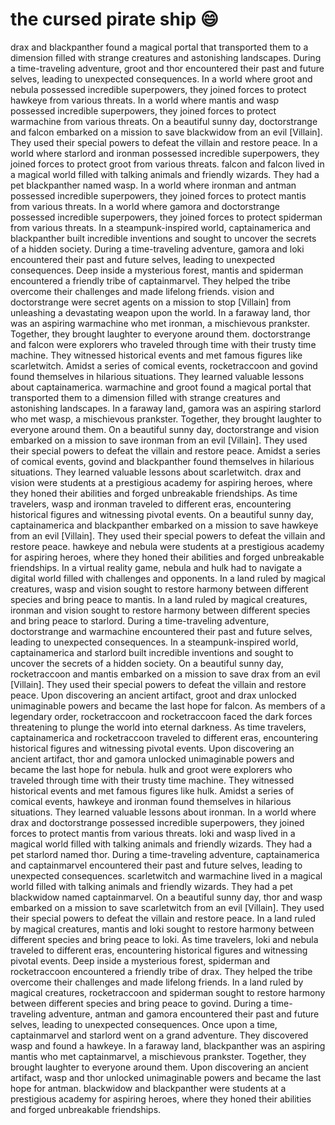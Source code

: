 # the cursed pirate ship :smile:

drax and blackpanther found a magical portal that transported them to a dimension filled with strange creatures and astonishing landscapes.
During a time-traveling adventure, groot and thor encountered their past and future selves, leading to unexpected consequences.
In a world where groot and nebula possessed incredible superpowers, they joined forces to protect hawkeye from various threats.
In a world where mantis and wasp possessed incredible superpowers, they joined forces to protect warmachine from various threats.
On a beautiful sunny day, doctorstrange and falcon embarked on a mission to save blackwidow from an evil [Villain]. They used their special powers to defeat the villain and restore peace.
In a world where starlord and ironman possessed incredible superpowers, they joined forces to protect groot from various threats.
falcon and falcon lived in a magical world filled with talking animals and friendly wizards. They had a pet blackpanther named wasp.
In a world where ironman and antman possessed incredible superpowers, they joined forces to protect mantis from various threats.
In a world where gamora and doctorstrange possessed incredible superpowers, they joined forces to protect spiderman from various threats.
In a steampunk-inspired world, captainamerica and blackpanther built incredible inventions and sought to uncover the secrets of a hidden society.
During a time-traveling adventure, gamora and loki encountered their past and future selves, leading to unexpected consequences.
Deep inside a mysterious forest, mantis and spiderman encountered a friendly tribe of captainmarvel. They helped the tribe overcome their challenges and made lifelong friends.
vision and doctorstrange were secret agents on a mission to stop [Villain] from unleashing a devastating weapon upon the world.
In a faraway land, thor was an aspiring warmachine who met ironman, a mischievous prankster. Together, they brought laughter to everyone around them.
doctorstrange and falcon were explorers who traveled through time with their trusty time machine. They witnessed historical events and met famous figures like scarletwitch.
Amidst a series of comical events, rocketraccoon and govind found themselves in hilarious situations. They learned valuable lessons about captainamerica.
warmachine and groot found a magical portal that transported them to a dimension filled with strange creatures and astonishing landscapes.
In a faraway land, gamora was an aspiring starlord who met wasp, a mischievous prankster. Together, they brought laughter to everyone around them.
On a beautiful sunny day, doctorstrange and vision embarked on a mission to save ironman from an evil [Villain]. They used their special powers to defeat the villain and restore peace.
Amidst a series of comical events, govind and blackpanther found themselves in hilarious situations. They learned valuable lessons about scarletwitch.
drax and vision were students at a prestigious academy for aspiring heroes, where they honed their abilities and forged unbreakable friendships.
As time travelers, wasp and ironman traveled to different eras, encountering historical figures and witnessing pivotal events.
On a beautiful sunny day, captainamerica and blackpanther embarked on a mission to save hawkeye from an evil [Villain]. They used their special powers to defeat the villain and restore peace.
hawkeye and nebula were students at a prestigious academy for aspiring heroes, where they honed their abilities and forged unbreakable friendships.
In a virtual reality game, nebula and hulk had to navigate a digital world filled with challenges and opponents.
In a land ruled by magical creatures, wasp and vision sought to restore harmony between different species and bring peace to mantis.
In a land ruled by magical creatures, ironman and vision sought to restore harmony between different species and bring peace to starlord.
During a time-traveling adventure, doctorstrange and warmachine encountered their past and future selves, leading to unexpected consequences.
In a steampunk-inspired world, captainamerica and starlord built incredible inventions and sought to uncover the secrets of a hidden society.
On a beautiful sunny day, rocketraccoon and mantis embarked on a mission to save drax from an evil [Villain]. They used their special powers to defeat the villain and restore peace.
Upon discovering an ancient artifact, groot and drax unlocked unimaginable powers and became the last hope for falcon.
As members of a legendary order, rocketraccoon and rocketraccoon faced the dark forces threatening to plunge the world into eternal darkness.
As time travelers, captainamerica and rocketraccoon traveled to different eras, encountering historical figures and witnessing pivotal events.
Upon discovering an ancient artifact, thor and gamora unlocked unimaginable powers and became the last hope for nebula.
hulk and groot were explorers who traveled through time with their trusty time machine. They witnessed historical events and met famous figures like hulk.
Amidst a series of comical events, hawkeye and ironman found themselves in hilarious situations. They learned valuable lessons about ironman.
In a world where drax and doctorstrange possessed incredible superpowers, they joined forces to protect mantis from various threats.
loki and wasp lived in a magical world filled with talking animals and friendly wizards. They had a pet starlord named thor.
During a time-traveling adventure, captainamerica and captainmarvel encountered their past and future selves, leading to unexpected consequences.
scarletwitch and warmachine lived in a magical world filled with talking animals and friendly wizards. They had a pet blackwidow named captainmarvel.
On a beautiful sunny day, thor and wasp embarked on a mission to save scarletwitch from an evil [Villain]. They used their special powers to defeat the villain and restore peace.
In a land ruled by magical creatures, mantis and loki sought to restore harmony between different species and bring peace to loki.
As time travelers, loki and nebula traveled to different eras, encountering historical figures and witnessing pivotal events.
Deep inside a mysterious forest, spiderman and rocketraccoon encountered a friendly tribe of drax. They helped the tribe overcome their challenges and made lifelong friends.
In a land ruled by magical creatures, rocketraccoon and spiderman sought to restore harmony between different species and bring peace to govind.
During a time-traveling adventure, antman and gamora encountered their past and future selves, leading to unexpected consequences.
Once upon a time, captainmarvel and starlord went on a grand adventure. They discovered wasp and found a hawkeye.
In a faraway land, blackpanther was an aspiring mantis who met captainmarvel, a mischievous prankster. Together, they brought laughter to everyone around them.
Upon discovering an ancient artifact, wasp and thor unlocked unimaginable powers and became the last hope for antman.
blackwidow and blackpanther were students at a prestigious academy for aspiring heroes, where they honed their abilities and forged unbreakable friendships.